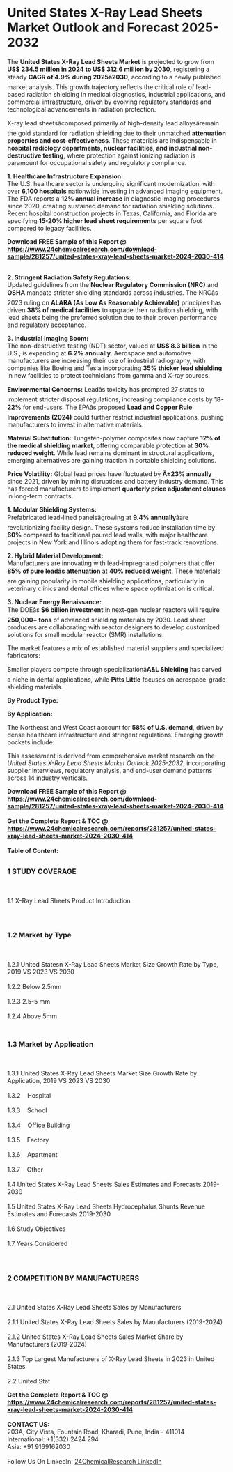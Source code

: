 <h1>United States X-Ray Lead Sheets Market Outlook and Forecast 2025-2032</h1><p>The <strong>United States X-Ray Lead Sheets Market</strong> is projected to grow from <strong>US$ 234.5 million in 2024 to US$ 312.6 million by 2030</strong>, registering a steady <strong>CAGR of 4.9% during 2025â2030</strong>, according to a newly published market analysis. This growth trajectory reflects the critical role of lead-based radiation shielding in medical diagnostics, industrial applications, and commercial infrastructure, driven by evolving regulatory standards and technological advancements in radiation protection.</p><p>X-ray lead sheetsâcomposed primarily of high-density lead alloysâremain the gold standard for radiation shielding due to their unmatched <strong>attenuation properties and cost-effectiveness</strong>. These materials are indispensable in <strong>hospital radiology departments, nuclear facilities, and industrial non-destructive testing</strong>, where protection against ionizing radiation is paramount for occupational safety and regulatory compliance.</p><p><strong>1. Healthcare Infrastructure Expansion:</strong><br>
The U.S. healthcare sector is undergoing significant modernization, with over <strong>6,100 hospitals</strong> nationwide investing in advanced imaging equipment. The FDA reports a <strong>12% annual increase</strong> in diagnostic imaging procedures since 2020, creating sustained demand for radiation shielding solutions. Recent hospital construction projects in Texas, California, and Florida are specifying <strong>15-20% higher lead sheet requirements</strong> per square foot compared to legacy facilities.</p><div><b>Download FREE Sample of this Report @ 
            <a href="https://www.24chemicalresearch.com/download-sample/281257/united-states-xray-lead-sheets-market-2024-2030-414">
            https://www.24chemicalresearch.com/download-sample/281257/united-states-xray-lead-sheets-market-2024-2030-414</a></b></div><br><p><strong>2. Stringent Radiation Safety Regulations:</strong><br>
Updated guidelines from the <strong>Nuclear Regulatory Commission (NRC)</strong> and <strong>OSHA</strong> mandate stricter shielding standards across industries. The NRCâs 2023 ruling on <strong>ALARA (As Low As Reasonably Achievable)</strong> principles has driven <strong>38% of medical facilities</strong> to upgrade their radiation shielding, with lead sheets being the preferred solution due to their proven performance and regulatory acceptance.</p><p><strong>3. Industrial Imaging Boom:</strong><br>
The non-destructive testing (NDT) sector, valued at <strong>US$ 8.3 billion</strong> in the U.S., is expanding at <strong>6.2% annually</strong>. Aerospace and automotive manufacturers are increasing their use of industrial radiography, with companies like Boeing and Tesla incorporating <strong>35% thicker lead shielding</strong> in new facilities to protect technicians from gamma and X-ray sources.</p><p><strong>Environmental Concerns:</strong> Leadâs toxicity has prompted 27 states to implement stricter disposal regulations, increasing compliance costs by <strong>18-22%</strong> for end-users. The EPAâs proposed <strong>Lead and Copper Rule Improvements (2024)</strong> could further restrict industrial applications, pushing manufacturers to invest in alternative materials.</p><p><strong>Material Substitution:</strong> Tungsten-polymer composites now capture <strong>12% of the medical shielding market</strong>, offering comparable protection at <strong>30% reduced weight</strong>. While lead remains dominant in structural applications, emerging alternatives are gaining traction in portable shielding solutions.</p><p><strong>Price Volatility:</strong> Global lead prices have fluctuated by <strong>Â±23% annually</strong> since 2021, driven by mining disruptions and battery industry demand. This has forced manufacturers to implement <strong>quarterly price adjustment clauses</strong> in long-term contracts.</p><p><strong>1. Modular Shielding Systems:</strong><br>
Prefabricated lead-lined panelsâgrowing at <strong>9.4% annually</strong>âare revolutionizing facility design. These systems reduce installation time by <strong>60%</strong> compared to traditional poured lead walls, with major healthcare projects in New York and Illinois adopting them for fast-track renovations.</p><p><strong>2. Hybrid Material Development:</strong><br>
Manufacturers are innovating with lead-impregnated polymers that offer <strong>85% of pure leadâs attenuation</strong> at <strong>40% reduced weight</strong>. These materials are gaining popularity in mobile shielding applications, particularly in veterinary clinics and dental offices where space optimization is critical.</p><p><strong>3. Nuclear Energy Renaissance:</strong><br>
The DOEâs <strong>$6 billion investment</strong> in next-gen nuclear reactors will require <strong>250,000+ tons</strong> of advanced shielding materials by 2030. Lead sheet producers are collaborating with reactor designers to develop customized solutions for small modular reactor (SMR) installations.</p><p>The market features a mix of established material suppliers and specialized fabricators:</p><p>Smaller players compete through specializationâ<strong>A&amp;L Shielding</strong> has carved a niche in dental applications, while <strong>Pitts Little</strong> focuses on aerospace-grade shielding materials.</p><p><strong>By Product Type:</strong></p><p><strong>By Application:</strong></p><p>The Northeast and West Coast account for <strong>58% of U.S. demand</strong>, driven by dense healthcare infrastructure and stringent regulations. Emerging growth pockets include:</p><p>This assessment is derived from comprehensive market research on the <em>United States X-Ray Lead Sheets Market Outlook 2025-2032</em>, incorporating supplier interviews, regulatory analysis, and end-user demand patterns across 14 industry verticals.</p><div><b>Download FREE Sample of this Report @ 
            <a href="https://www.24chemicalresearch.com/download-sample/281257/united-states-xray-lead-sheets-market-2024-2030-414">
            https://www.24chemicalresearch.com/download-sample/281257/united-states-xray-lead-sheets-market-2024-2030-414</a></b></div><br><div><b>Get the Complete Report & TOC @ 
            <a href="https://www.24chemicalresearch.com/reports/281257/united-states-xray-lead-sheets-market-2024-2030-414">
            https://www.24chemicalresearch.com/reports/281257/united-states-xray-lead-sheets-market-2024-2030-414</a></b></div><br>
            <b>Table of Content:</b><p><h2><span style="font-size:16px"><strong>1 STUDY COVERAGE</strong></span></h2><br />
<p>1.1 X-Ray Lead Sheets Product Introduction</p><br />
<h2><span style="font-size:16px"><strong>1.2 Market by Type</strong></span></h2><br />
<p>1.2.1 United Statesn X-Ray Lead Sheets Market Size Growth Rate by Type, 2019 VS 2023 VS 2030<br /><br />
1.2.2 Below 2.5mm&nbsp;&nbsp; &nbsp;<br /><br />
1.2.3 2.5-5 mm<br /><br />
1.2.4 Above 5mm<br /><br />
<h2><span style="font-size:16px"><strong>1.3 Market by Application</strong></span></h2><br />
<p>1.3.1 United States X-Ray Lead Sheets Market Size Growth Rate by Application, 2019 VS 2023 VS 2030<br /><br />
1.3.2&nbsp;&nbsp; &nbsp;Hospital<br /><br />
1.3.3&nbsp;&nbsp; &nbsp;School<br /><br />
1.3.4&nbsp;&nbsp; &nbsp;Office Building<br /><br />
1.3.5&nbsp;&nbsp; &nbsp;Factory<br /><br />
1.3.6&nbsp;&nbsp; &nbsp;Apartment<br /><br />
1.3.7&nbsp;&nbsp; &nbsp;Other<br /><br />
1.4 United States X-Ray Lead Sheets Sales Estimates and Forecasts 2019-2030<br /><br />
1.5 United States X-Ray Lead Sheets Hydrocephalus Shunts Revenue Estimates and Forecasts 2019-2030<br /><br />
1.6 Study Objectives<br /><br />
1.7 Years Considered</p><br />
<h2><span style="font-size:16px"><strong>2 COMPETITION BY MANUFACTURERS</strong></span></h2><br />
<p>2.1 United States X-Ray Lead Sheets Sales by Manufacturers<br /><br />
2.1.1 United States X-Ray Lead Sheets Sales by Manufacturers (2019-2024)<br /><br />
2.1.2 United States X-Ray Lead Sheets Sales Market Share by Manufacturers (2019-2024)<br /><br />
2.1.3 Top Largest Manufacturers of X-Ray Lead Sheets in 2023 in United States<br /><br />
2.2 United Stat</p><div><b>Get the Complete Report & TOC @ 
            <a href="https://www.24chemicalresearch.com/reports/281257/united-states-xray-lead-sheets-market-2024-2030-414">
            https://www.24chemicalresearch.com/reports/281257/united-states-xray-lead-sheets-market-2024-2030-414</a></b></div><br><b>CONTACT US:</b><br>
            203A, City Vista, Fountain Road, Kharadi, Pune, India - 411014<br>
            International: +1(332) 2424 294<br>
            Asia: +91 9169162030 <br><br>
            Follow Us On LinkedIn: <a href="https://www.linkedin.com/company/24chemicalresearch/">24ChemicalResearch LinkedIn</a>